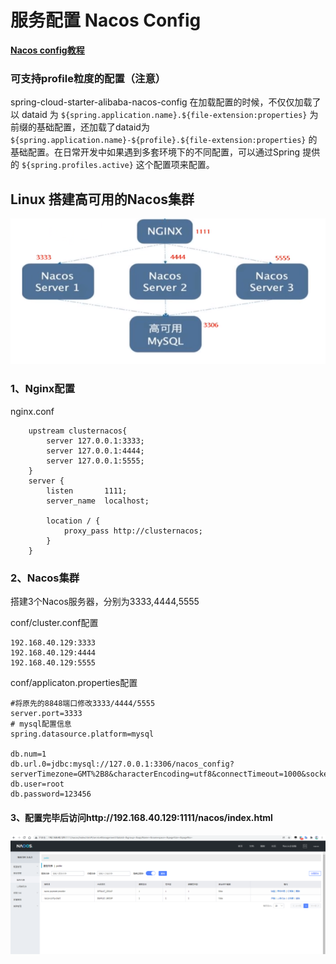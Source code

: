 # 服务配置 Nacos Config

**[Nacos config教程](https://github.com/alibaba/spring-cloud-alibaba/wiki/Nacos-config)**

### 可支持profile粒度的配置（注意）

spring-cloud-starter-alibaba-nacos-config 在加载配置的时候，不仅仅加载了以 dataid 为 `${spring.application.name}.${file-extension:properties}` 为前缀的基础配置，还加载了dataid为 `${spring.application.name}-${profile}.${file-extension:properties}` 的基础配置。在日常开发中如果遇到多套环境下的不同配置，可以通过Spring 提供的 `${spring.profiles.active}` 这个配置项来配置。





## Linux 搭建高可用的Nacos集群

![image-20220105204351412](../NoteFile/image-20220105204351412.png)

### 1、Nginx配置

nginx.conf

```
    upstream clusternacos{
        server 127.0.0.1:3333;
        server 127.0.0.1:4444;
        server 127.0.0.1:5555;
    }
    server {
        listen       1111;
        server_name  localhost;

        location / {
        	proxy_pass http://clusternacos;
        }
    }

```

### 2、Nacos集群

搭建3个Nacos服务器，分别为3333,4444,5555

conf/cluster.conf配置

```
192.168.40.129:3333
192.168.40.129:4444
192.168.40.129:5555
```

conf/applicaton.properties配置

```
#将原先的8848端口修改3333/4444/5555
server.port=3333 
# mysql配置信息
spring.datasource.platform=mysql

db.num=1
db.url.0=jdbc:mysql://127.0.0.1:3306/nacos_config?serverTimezone=GMT%2B8&characterEncoding=utf8&connectTimeout=1000&socketTimeout=3000&autoReconnect=true
db.user=root
db.password=123456

```

#### 3、配置完毕后访问http://192.168.40.129:1111/nacos/index.html

![image-20220105205106706](../NoteFile/image-20220105205106706.png)

